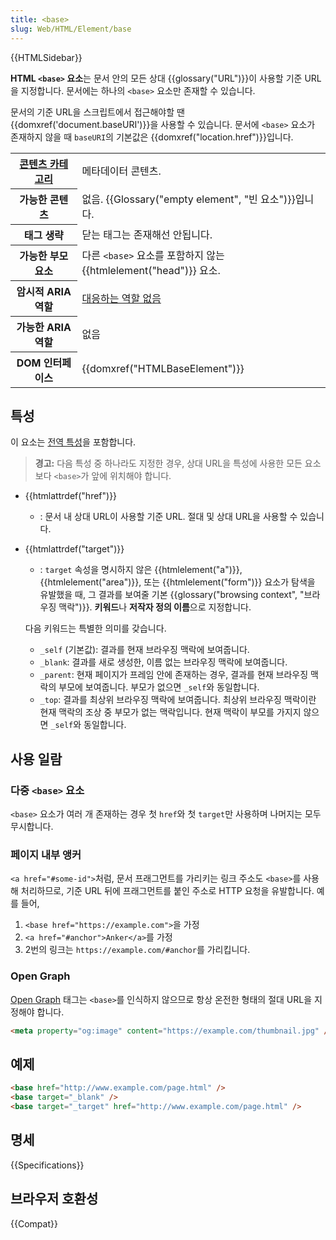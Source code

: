```yaml
---
title: <base>
slug: Web/HTML/Element/base
---
```


{{HTMLSidebar}}

**HTML `<base>` 요소**는 문서 안의 모든 상대 {{glossary("URL")}}이 사용할 기준 URL을 지정합니다. 문서에는 하나의 `<base>` 요소만 존재할 수 있습니다.

문서의 기준 URL을 스크립트에서 접근해야할 땐 {{domxref('document.baseURI')}}을 사용할 수 있습니다. 문서에 `<base>` 요소가 존재하지 않을 때 `baseURI`의 기본값은 {{domxref("location.href")}}입니다.

<table class="properties">
  <tbody>
    <tr>
      <th scope="row">
        <a href="/ko/docs/Web/Guide/HTML/Content_categories">콘텐츠 카테고리</a>
      </th>
      <td>메타데이터 콘텐츠.</td>
    </tr>
    <tr>
      <th scope="row">가능한 콘텐츠</th>
      <td>
        없음. {{Glossary("empty element", "빈 요소")}}입니다.
      </td>
    </tr>
    <tr>
      <th scope="row">태그 생략</th>
      <td>닫는 태그는 존재해선 안됩니다.</td>
    </tr>
    <tr>
      <th scope="row">가능한 부모 요소</th>
      <td>
        다른 <code>&#x3C;base></code> 요소를 포함하지 않는
        {{htmlelement("head")}} 요소.
      </td>
    </tr>
    <tr>
      <th scope="row">암시적 ARIA 역할</th>
      <td>
        <a href="https://www.w3.org/TR/html-aria/#dfn-no-corresponding-role"
          >대응하는 역할 없음</a
        >
      </td>
    </tr>
    <tr>
      <th scope="row">가능한 ARIA 역할</th>
      <td>없음</td>
    </tr>
    <tr>
      <th scope="row">DOM 인터페이스</th>
      <td>{{domxref("HTMLBaseElement")}}</td>
    </tr>
  </tbody>
</table>

## 특성

이 요소는 [전역 특성](/ko/docs/Web/HTML/Global_attributes)을 포함합니다.

> **경고:** 다음 특성 중 하나라도 지정한 경우, 상대 URL을 특성에 사용한 모든 요소보다 `<base>`가 앞에 위치해야 합니다.

- {{htmlattrdef("href")}}
  - : 문서 내 상대 URL이 사용할 기준 URL. 절대 및 상대 URL을 사용할 수 있습니다.
- {{htmlattrdef("target")}}

  - : `target` 속성을 명시하지 않은 {{htmlelement("a")}}, {{htmlelement("area")}}, 또는 {{htmlelement("form")}} 요소가 탐색을 유발했을 때, 그 결과를 보여줄 기본 {{glossary("browsing context", "브라우징 맥락")}}. **키워드**나 **저작자 정의 이름**으로 지정합니다.

  다음 키워드는 특별한 의미를 갖습니다.

  - `_self` (기본값): 결과를 현재 브라우징 맥락에 보여줍니다.
  - `_blank`: 결과를 새로 생성한, 이름 없는 브라우징 맥락에 보여줍니다.
  - `_parent`: 현재 페이지가 프레임 안에 존재하는 경우, 결과를 현재 브라우징 맥락의 부모에 보여줍니다. 부모가 없으면 `_self`와 동일합니다.
  - `_top`: 결과를 최상위 브라우징 맥락에 보여줍니다. 최상위 브라우징 맥락이란 현재 맥락의 조상 중 부모가 없는 맥락입니다. 현재 맥락이 부모를 가지지 않으면 `_self`와 동일합니다.

## 사용 일람

### 다중 `<base>` 요소

`<base>` 요소가 여러 개 존재하는 경우 첫 `href`와 첫 `target`만 사용하며 나머지는 모두 무시합니다.

### 페이지 내부 앵커

`<a href="#some-id">`처럼, 문서 프래그먼트를 가리키는 링크 주소도 `<base>`를 사용해 처리하므로, 기준 URL 뒤에 프래그먼트를 붙인 주소로 HTTP 요청을 유발합니다. 예를 들어,

1. `<base href="https://example.com">`을 가정
2. `<a href="#anchor">Anker</a>`를 가정
3. 2번의 링크는 `https://example.com/#anchor`를 가리킵니다.

### Open Graph

[Open Graph](https://ogp.me/) 태그는 `<base>`를 인식하지 않으므로 항상 온전한 형태의 절대 URL을 지정해야 합니다.

```html
<meta property="og:image" content="https://example.com/thumbnail.jpg" />
```

## 예제

```html
<base href="http://www.example.com/page.html" />
<base target="_blank" />
<base target="_target" href="http://www.example.com/page.html" />
```

## 명세

{{Specifications}}

## 브라우저 호환성

{{Compat}}
